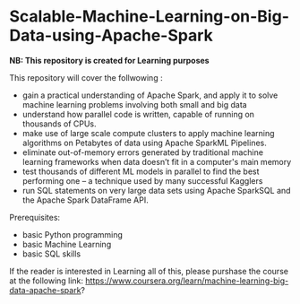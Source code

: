 # Scalable-Machine-Learning-on-Big-Data-using-Apache-Spark

**NB: This repository is created for Learning purposes**

This repository will cover the follwowing :
- gain a practical understanding of Apache Spark, and apply it to solve machine learning problems involving both small and big data
- understand how parallel code is written, capable of running on thousands of CPUs. 
- make use of large scale compute clusters to apply machine learning algorithms on Petabytes of data using Apache SparkML Pipelines. 
- eliminate out-of-memory errors generated by traditional machine learning frameworks when data doesn’t fit in a computer's main memory
- test thousands of different ML models in parallel to find the best performing one – a technique used by many successful Kagglers
- run SQL statements on very large data sets using Apache SparkSQL and the Apache Spark DataFrame API.

Prerequisites:
- basic Python programming
- basic Machine Learning 
- basic SQL skills

If the reader is interested in Learning all of this, please purshase the course at the following link: 
https://www.coursera.org/learn/machine-learning-big-data-apache-spark?
